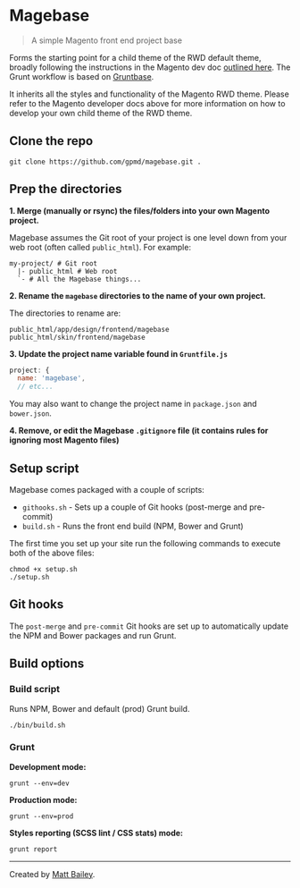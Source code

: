 # Magebase

> A simple Magento front end project base

Forms the starting point for a child theme of the RWD default theme, broadly following the instructions in the Magento dev doc [outlined here](http://devdocs.magento.com/guides/m1x/ce19-ee114/RWD_dev-guide.html). The Grunt workflow is based on [Gruntbase](https://github.com/gpmd/gruntbase).

It inherits all the styles and functionality of the Magento RWD theme. Please refer to the Magento developer docs above for more information on how to develop your own child theme of the RWD theme.

## Clone the repo

```
git clone https://github.com/gpmd/magebase.git .
```

## Prep the directories

**1. Merge (manually or rsync) the files/folders into your own Magento project.**

Magebase assumes the Git root of your project is one level down from your web root (often called `public_html`). For example:

```
my-project/ # Git root
  |- public_html # Web root
  `- # All the Magebase things...
```

**2. Rename the `magebase` directories to the name of your own project.**

The directories to rename are:

```
public_html/app/design/frontend/magebase
public_html/skin/frontend/magebase
```

**3. Update the project name variable found in `Gruntfile.js`**

```javascript
project: {
  name: 'magebase',
  // etc...
```

You may also want to change the project name in `package.json` and `bower.json`.

**4. Remove, or edit the Magebase `.gitignore` file (it contains rules for ignoring most Magento files)**

## Setup script

Magebase comes packaged with a couple of scripts:

- `githooks.sh` - Sets up a couple of Git hooks (post-merge and pre-commit)
- `build.sh` - Runs the front end build (NPM, Bower and Grunt)

The first time you set up your site run the following commands to execute both of the above files:

```
chmod +x setup.sh
./setup.sh
```

## Git hooks

The `post-merge` and `pre-commit` Git hooks are set up to automatically update the NPM and Bower packages and run Grunt.

## Build options

### Build script

Runs NPM, Bower and default (prod) Grunt build.

```
./bin/build.sh
```

### Grunt

**Development mode:**

```
grunt --env=dev
```

**Production mode:**

```
grunt --env=prod
```

**Styles reporting (SCSS lint / CSS stats) mode:**

```
grunt report
```

---

Created by [Matt Bailey](http://mattbailey.io/).
